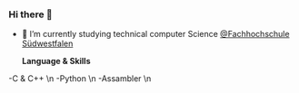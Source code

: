 ### Hi there 👋
- 🌱 I’m currently studying technical computer Science [@Fachhochschule Südwestfalen](https://www.fh-swf.de/en/international_3/index.php)
  
  **Language & Skills**
  
-C & C++ \n
-Python \n
-Assambler \n

<!--
**Hinz-M/Hinz-M** is a ✨ _special_ ✨ repository because its `README.md` (this file) appears on your GitHub profile.

Here are some ideas to get you started:

- 🔭 I’m currently working on ...

- 👯 I’m looking to collaborate on ...
- 🤔 I’m looking for help with ...
- 💬 Ask me about ...
- 📫 How to reach me: ...
- 😄 Pronouns: ...
- ⚡ Fun fact: ...
-->
